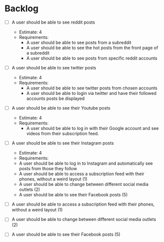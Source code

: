 # Backlog

- [ ] A user should be able to see reddit posts
  - Estimate: 4
  - Requirements:
      - A user should be able to see posts from a subreddit
      - A user should be able to see the hot posts from the front page of a subreddit
      - A user should be able to see posts from specific reddit accounts
- [ ] A user should be able to see twitter posts
   - Estimate: 4 
   - Requirements:
      - A user should be able to see twitter posts from chosen accounts
      - A user should be able to login via twitter and have their followed accounts posts be displayed
- [ ] A user should be able to see their Youtube posts
  - Estimate: 4
  - Requirements: 
      - A user should be able to log in with their Google account and see videos from their subscription feed.
- [ ] A user should be able to see their Instagram posts
  - Estimate: 4
  - Requirements:
  - A user should be able to log in to Instagram and automatically see posts from those they follow
  - A user should be able to access a subscription feed with their phones, without a weird layout (1)
  - A user should be able to change between different social media outlets (2)
  - A user should be able to see their Facebook posts (5) 
- [ ] A user should be able to access a subscription feed with their phones, without a weird layout (1)
- [ ] A user should be able to change between different social media outlets (2)
- [ ] A user should be able to see their Facebook posts (5)


